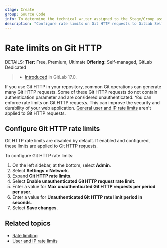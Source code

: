 ```yaml
---
stage: Create
group: Source Code
info: To determine the technical writer assigned to the Stage/Group associated with this page, see https://handbook.gitlab.com/handbook/product/ux/technical-writing/#assignments
description: "Configure rate limits on Git HTTP requests to GitLab Self-Managed."
---
```


# Rate limits on Git HTTP

DETAILS:
**Tier:** Free, Premium, Ultimate
**Offering:** Self-managed, GitLab Dedicated

> - [Introduced](https://gitlab.com/gitlab-org/gitlab/-/merge_requests/147112) in GitLab 17.0.

If you use Git HTTP in your repository,
common Git operations can generate many Git HTTP requests.
Some of these Git HTTP requests do not contain authentication parameter and
are considered unauthenticated. You can enforce rate limits on Git HTTP requests.
This can improve the security and durability of your web application.
[General user and IP rate limits](../settings/user_and_ip_rate_limits.md) aren't applied
to Git HTTP requests.

## Configure Git HTTP rate limits

Git HTTP rate limits are disabled by default. If enabled and configured, these limits
are applied to Git HTTP requests.

To configure Git HTTP rate limits:

1. On the left sidebar, at the bottom, select **Admin**.
1. Select **Settings > Network**.
1. Expand **Git HTTP rate limits**.
1. Select **Enable unauthenticated Git HTTP request rate limit**.
1. Enter a value for **Max unauthenticated Git HTTP requests per period per user**.
1. Enter a value for **Unauthenticated Git HTTP rate limit period in seconds**.
1. Select **Save changes**.

## Related topics

- [Rate limiting](../../security/rate_limits.md)
- [User and IP rate limits](../settings/user_and_ip_rate_limits.md)
